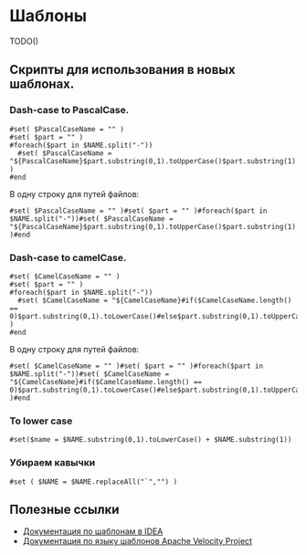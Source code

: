 # Шаблоны

TODO()

## Скрипты для использования в новых шаблонах.

### Dash-case to PascalCase.

```
#set( $PascalCaseName = "" )
#set( $part = "" )
#foreach($part in $NAME.split("-"))
  #set( $PascalCaseName = "${PascalCaseName}$part.substring(0,1).toUpperCase()$part.substring(1).toLowerCase()" )
#end
```

В одну строку для путей файлов:

```
#set( $PascalCaseName = "" )#set( $part = "" )#foreach($part in $NAME.split("-"))#set( $PascalCaseName = "${PascalCaseName}$part.substring(0,1).toUpperCase()$part.substring(1).toLowerCase()" )#end
```

### Dash-case to camelCase.

```
#set( $CamelCaseName = "" )
#set( $part = "" )
#foreach($part in $NAME.split("-"))
  #set( $CamelCaseName = "${CamelCaseName}#if($CamelCaseName.length() == 0)$part.substring(0,1).toLowerCase()#else$part.substring(0,1).toUpperCase()#end$part.substring(1).toLowerCase()" )
#end
```

В одну строку для путей файлов:

```
#set( $CamelCaseName = "" )#set( $part = "" )#foreach($part in $NAME.split("-"))#set( $CamelCaseName = "${CamelCaseName}#if($CamelCaseName.length() == 0)$part.substring(0,1).toLowerCase()#else$part.substring(0,1).toUpperCase()#end$part.substring(1).toLowerCase()" )#end
```

### To lower case
```
#set($name = $NAME.substring(0,1).toLowerCase() + $NAME.substring(1))
```

### Убираем кавычки

```
#set ( $NAME = $NAME.replaceAll("`","") )
```

## Полезные ссылки

* [Документация по шаблонам в IDEA](https://www.jetbrains.com/help/idea/using-file-and-code-templates.html)
* [Документация по языку шаблонов Apache Velocity Project](https://velocity.apache.org/)